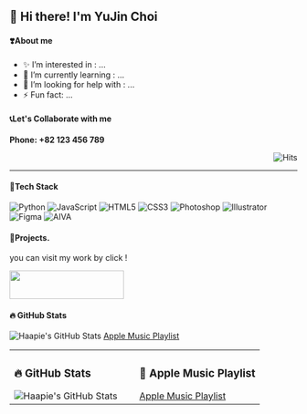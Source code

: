 ## 👋 Hi there! I'm YuJin Choi
#### ❣️About me
- ✨ I’m interested in : ...
- 🌱 I’m currently learning : ...
- 👯 I’m looking for help with : ...
- ⚡ Fun fact: ...

#### 📞Let's Collaborate with me
**Phone: +82 123 456 789**   


<p align="right">
  <img src="https://hits.seeyoufarm.com/api/count/incr/badge.svg?url=https%3A%2F%2Fgithub.com%2Fhaapie4576&count_bg=%23FFBDB1&title_bg=%23555555&icon=&icon_color=%23E7E7E7&title=hits&edge_flat=false" alt="Hits" />
</p>
<hr>

#### 🚀Tech Stack
![Python](https://img.shields.io/badge/Python-3776AB?style=flat-square&logo=python&logoColor=white)
![JavaScript](https://img.shields.io/badge/JavaScript-F7DF1E?style=flat-square&logo=javascript&logoColor=black)
![HTML5](https://img.shields.io/badge/HTML5-E34F26?style=flat-square&logo=html5&logoColor=white)
![CSS3](https://img.shields.io/badge/CSS3-1572B6?style=flat-square&logo=css3&logoColor=white)
![Photoshop](https://img.shields.io/badge/Photoshop-31A8FF?style=flat-square&logo=adobephotoshop&logoColor=white)
![Illustrator](https://img.shields.io/badge/Illustrator-FF9A00?style=flat-square&logo=adobeillustrator&logoColor=white)
![Figma](https://img.shields.io/badge/Figma-000000?style=flat-square&logo=figma&logoColor=white)
![AIVA](https://img.shields.io/badge/AIVA-000000?style=flat-square&logo=aiva&logoColor=white)

#### 🌱Projects.
you can visit my work by click !

  [<img src="https://img.shields.io/badge/flower%20%20stationtion-000000?style=for-the-badge&logo=figma&logoColor=white" width="200" height="50">](https://haapie4576.github.io/haapie4576/)

 

#### 🔥 GitHub Stats
![Haapie's GitHub Stats](https://github-readme-stats.vercel.app/api?username=haapie4576&show_icons=true&hide_title=true&hide=prs&count_private=true&theme=pink)
[Apple Music Playlist](https://music.apple.com/us/playlist/your-playlist-name/id/your-playlist-id)

<table>
  <tr>
    <td style="vertical-align: top; width: 50%;">
      <h3>🔥 GitHub Stats</h3>
      <img src="https://github-readme-stats.vercel.app/api?username=haapie4576&show_icons=true&hide_title=true&hide=prs&count_private=true&theme=pink" alt="Haapie's GitHub Stats">
    </td>
    <td style="vertical-align: top; width: 50%;">
      <h3>🎵 Apple Music Playlist</h3>
      <a href="https://music.apple.com/us/playlist/your-playlist-name/id/your-playlist-id" target="_blank">Apple Music Playlist</a>
    </td>
  </tr>
</table>


<!--
**haapie4576/haapie4576** is a ✨ _special_ ✨ repository because its `README.md` (this file) appears on your GitHub profile.

Here are some ideas to get you started:

- 🔭 I’m currently working on ...
- 🌱 I’m currently learning ...
- 👯 I’m looking to collaborate on ...
- 🤔 I’m looking for help with ...
- 💬 Ask me about ...
- 📫 How to reach me: ...
- 😄 Pronouns: ...
- ⚡ Fun fact: ...
-->
